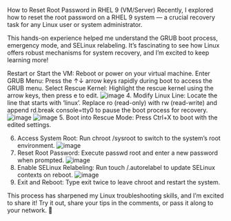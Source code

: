 How to Reset Root Password in RHEL 9 (VM/Server)
Recently, I explored how to reset the root password on a RHEL 9 system — a crucial recovery task for any Linux user or system administrator.

This hands-on experience helped me understand the GRUB boot process, emergency mode, and SELinux relabeling. It’s fascinating to see how Linux offers robust mechanisms for system recovery, and I’m excited to keep learning more!

Restart or Start the VM: Reboot or power on your virtual machine.
Enter GRUB Menu: Press the ↑↓ arrow keys rapidly during boot to access the GRUB menu.
Select Rescue Kernel: Highlight the rescue kernel using the arrow keys, then press e to edit.
![image](https://github.com/user-attachments/assets/0a6d041c-66e8-47d8-b6bc-822e04a04456)
4. Modify Linux Line: Locate the line that starts with ‘linux’. Replace ro (read-only) with rw (read-write) and append rd.break console=tty0 to pause the boot process for recovery.
![image](https://github.com/user-attachments/assets/e92395fd-965b-4698-ba0a-3bbfa3365b67)
![image](https://github.com/user-attachments/assets/6c10aacc-d2f3-44ec-9ef2-b9169c47a0c2)
5. Boot into Rescue Mode: Press Ctrl+X to boot with the edited settings.

6. Access System Root: Run chroot /sysroot to switch to the system’s root environment.
![image](https://github.com/user-attachments/assets/62d431c3-3218-4df0-94a6-027faa5b17fc)
7. Reset Root Password: Execute passwd root and enter a new password when prompted.
![image](https://github.com/user-attachments/assets/c002c3e0-97a6-4e96-b9a6-ba8ca4a86871)
8. Enable SELinux Relabeling: Run touch /.autorelabel to update SELinux contexts on reboot.
![image](https://github.com/user-attachments/assets/facb1cfc-129d-4119-b644-647ed8510f77)
9. Exit and Reboot: Type exit twice to leave chroot and restart the system.

This process has sharpened my Linux troubleshooting skills, and I’m excited to share it! Try it out, share your tips in the comments, or pass it along to your network. 🚀

